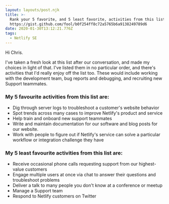 ```yaml
---
layout: layouts/post.njk
title: >-
  Rank your 5 favorite, and 5 least favorite, activities from this list:
  https://gist.github.com/fool/b0f254ff8c72a5765b6a9138249789d6
date: 2020-01-30T13:12:21.776Z
tags:
  - Netlify SE
---
```

Hi Chris. 

I've taken a fresh look at this list after our conversation, and made my choices in light of that. I've listed them in no particular order, and there's activities that I'd really enjoy off the list too. These would include working with the development team, bug reports and debugging, and recruiting new Support teammates.

### My 5 favourite activities from this list are:

* Dig through server logs to troubleshoot a customer's website behavior
* Spot trends across many cases to improve Netlify's product and service
* Help train and onboard new support teammates
* Write and maintain documentation for our software and blog posts for our website.
* Work with people to figure out if Netlify's service can solve a particular workflow or integration challenge they have

### My 5 least favourite activities from this list are:

* Receive occasional phone calls requesting support from our highest-value customers
* Engage multiple users at once via chat to answer their questions and troubleshoot problems
* Deliver a talk to many people you don't know at a conference or meetup
* Manage a Support team 
* Respond to Netlify customers on Twitter
